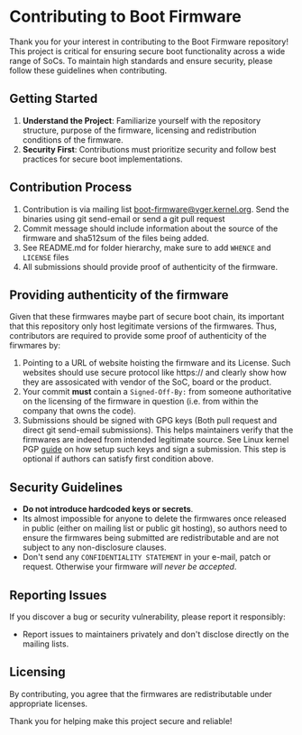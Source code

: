# Contributing to Boot Firmware

Thank you for your interest in contributing to the Boot Firmware repository! This project is critical for ensuring secure boot functionality across a wide range of SoCs. To maintain high standards and ensure security, please follow these guidelines when contributing.

## Getting Started

1. **Understand the Project**: Familiarize yourself with the repository structure, purpose of the firmware, licensing and redistribution conditions of the firmware.
2. **Security First**: Contributions must prioritize security and follow best practices for secure boot implementations.

## Contribution Process

1. Contribution is via mailing list <boot-firmware@vger.kernel.org>. Send the binaries using git send-email or send a git pull request
2. Commit message should include information about the source of the firmware and sha512sum of the files being added.
3. See README.md for folder hierarchy, make sure to add `WHENCE` and `LICENSE` files
4. All submissions should provide proof of authenticity of the firmware. 

## Providing authenticity of the firmware
Given that these firmwares maybe part of secure boot chain, its important that this repository only host legitimate versions of the firmwares. 
Thus, contributors are required to provide some proof of authenticity of the firwmares by:
1. Pointing to a URL of website hoisting the firmware and its License. Such websites should use secure protocol like https:// and clearly show how they are assosicated with vendor of the SoC, board or the product.
2. Your commit **must** contain a `Signed-Off-By:` from someone authoritative on the licensing of the firmware in question (i.e. from within the company that owns the code).
3. Submissions should be signed with GPG keys (Both pull request and direct git send-email submissions). This helps maintainers verify that the firmwares are indeed from intended legitimate source. See Linux kernel PGP [guide](https://docs.kernel.org/process/maintainer-pgp-guide.html) on how setup such keys and sign a submission. This step is optional if authors can satisfy first condition above.

## Security Guidelines

- **Do not introduce hardcoded keys or secrets**.
- Its almost impossible for anyone to delete the firmwares once released in public (either on mailing list or public git hosting), so authors need to ensure the firmwares being submitted are redistributable and are not subject to any non-disclosure clauses.
-  Don't send any `CONFIDENTIALITY STATEMENT` in your e-mail, patch or request. Otherwise your firmware _will never be accepted_.


## Reporting Issues

If you discover a bug or security vulnerability, please report it responsibly:
- Report issues to maintainers privately and don't disclose directly on the mailing lists.

## Licensing

By contributing, you agree that the firmwares are redistributable under appropriate licenses.

Thank you for helping make this project secure and reliable!